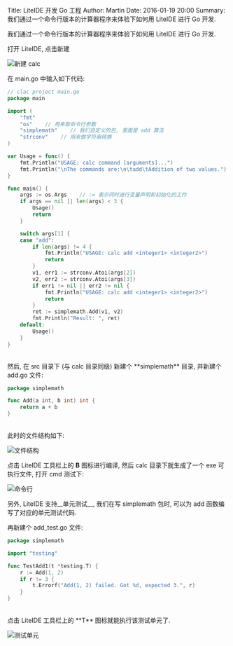 Title: LiteIDE 开发 Go 工程
Author: Martin
Date: 2016-01-19 20:00
Summary: 我们通过一个命令行版本的计算器程序来体验下如何用 LiteIDE 进行 Go 开发.

我们通过一个命令行版本的计算器程序来体验下如何用 LiteIDE 进行 Go 开发.

打开 LiteIDE, 点击新建

![新建 calc](http://i66.tinypic.com/24vutn4.jpg)

在 main.go 中输入如下代码:

```go
// clac project main.go
package main

import (
    "fmt"
    "os"    // 用来取命令行参数
    "simplemath"    // 我们自定义的包, 里面是 add 算法
    "strconv"    // 用来做字符串转换
)

var Usage = func() {
    fmt.Println("USAGE: calc command [arguments]...")
    fmt.Println("\nThe commands are:\n\tadd\tAddition of two values.")
}

func main() {
    args := os.Args    // := 表示同时进行变量声明和初始化的工作
    if args == nil || len(args) < 3 {
        Usage()
        return
    }

    switch args[1] {
    case "add":
        if len(args) != 4 {
            fmt.Println("USAGE: calc add <integer1> <integer2>")
            return
        }
        v1, err1 := strconv.Atoi(args[2])
        v2, err2 := strconv.Atoi(args[3])
        if err1 != nil || err2 != nil {
            fmt.Println("USAGE: calc add <integer1> <integer2>")
            return
        }
        ret := simplemath.Add(v1, v2)
        fmt.Println("Result: ", ret)
    default:
        Usage()
    }
}
```
<br>
然后, 在 src 目录下 (与 calc 目录同级) 新建个 **simplemath** 目录, 并新建个 add.go 文件:

```go
package simplemath

func Add(a int, b int) int {
    return a + b
}
```
<br>
此时的文件结构如下:

![文件结构](http://i68.tinypic.com/2r71y04.jpg)

点击 LiteIDE 工具栏上的 **B** 图标进行编译, 然后 calc 目录下就生成了一个 exe 可执行文件, 打开 cmd 测试下:

![命令行](http://i63.tinypic.com/2ztem21.jpg)

另外, LiteIDE 支持__单元测试__, 我们在写 simplemath 包时, 可以为 add 函数编写了对应的单元测试代码.

再新建个 add_test.go 文件:

```go
package simplemath

import "testing"

func TestAdd1(t *testing.T) {
    r := Add(1, 2)
    if r != 3 {
        t.Errorf("Add(1, 2) failed. Got %d, expected 3.", r)
    }
}
```
<br>
点击 LiteIDE 工具栏上的 **T** 图标就能执行该测试单元了.

![测试单元](http://i65.tinypic.com/347fuz6.jpg)

